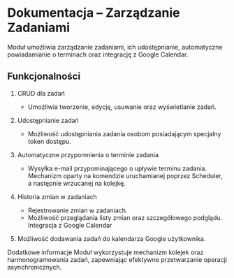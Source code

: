 # Dokumentacja – Zarządzanie Zadaniami

Moduł umożliwia zarządzanie zadaniami, ich udostępnianie, automatyczne powiadamianie o terminach oraz integrację z Google Calendar.

## Funkcjonalności
1. CRUD dla zadań 
   - Umożliwia tworzenie, edycję, usuwanie oraz wyświetlanie zadań.

2. Udostępnianie zadań
   - Możliwość udostępniania zadania osobom posiadającym specjalny token dostępu.

3. Automatyczne przypomnienia o terminie zadania
   - Wysyłka e-mail przypominającego o upływie terminu zadania.
   Mechanizm oparty na komendzie uruchamianej poprzez Scheduler, a następnie wrzucanej na kolejkę.

3. Historia zmian w zadaniach
   - Rejestrowanie zmian w zadaniach.
   - Możliwość przeglądania listy zmian oraz szczegółowego podglądu.
   Integracja z Google Calendar

4. Możliwość dodawania zadań do kalendarza Google użytkownika.

Dodatkowe informacje
Moduł wykorzystuje mechanizm kolejek oraz harmonogramowania zadań, zapewniając efektywne przetwarzanie operacji asynchronicznych.

